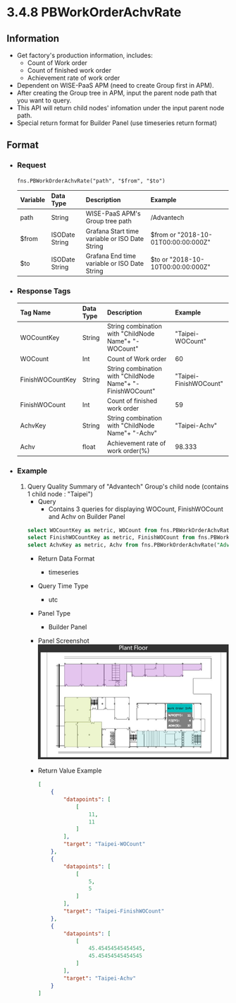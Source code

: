 # 3.4.8 PBWorkOrderAchvRate

## Information
* Get factory's production information, includes:
    * Count of Work order
    * Count of finished work order
    * Achievement rate of work order
* Dependent on WISE-PaaS APM (need to create Group first in APM).
* After creating the Group tree in APM, input the parent node path that you want to query.
* This API will return child nodes' infomation under the input parent node path.
* Special return format for Builder Panel (use timeseries return format)
## Format

* ### Request

  ```
  fns.PBWorkOrderAchvRate("path", "$from", "$to")
  ```

  | Variable | Data Type | Description | Example |
  | :--- | :--- | :--- | :---|
  | path | String | WISE-PaaS APM's Group tree path | /Advantech |
  | $from | ISODate String | Grafana Start time variable or ISO Date String | $from or "2018-10-01T00:00:00:000Z" |
  | $to | ISODate String | Grafana End time variable or ISO Date String | $to or "2018-10-10T00:00:00:000Z" |

* ### Response Tags

  | Tag Name | Data Type | Description | Example |
  | :--- | :--- | :--- | :--- |
  | WOCountKey | String | String combination with "ChildNode Name"+ "-WOCount" | "Taipei-WOCount" |
  | WOCount | Int | Count of Work order | 60 |
  | FinishWOCountKey | String | String combination with "ChildNode Name"+ "-FinishWOCount" | "Taipei-FinishWOCount" |
  | FinishWOCount | Int | Count of finished work order | 59 |
  | AchvKey | String | String combination with "ChildNode Name"+ "-Achv" | "Taipei-Achv" |
  | Achv | float | Achievement rate of work order(%) | 98.333 |

  
* ### Example
    1. Query Quality Summary of "Advantech" Group's child node (contains 1 child node : "Taipei")
        - Query
            - Contains 3 queries for displaying WOCount, FinishWOCount and Achv on Builder Panel
        ``` sql
        select WOCountKey as metric, WOCount from fns.PBWorkOrderAchvRate("Advantech", "$from", "$to")
        select FinishWOCountKey as metric, FinishWOCount from fns.PBWorkOrderAchvRate("Advantech", "$from", "$to")
        select AchvKey as metric, Achv from fns.PBWorkOrderAchvRate("Advantech", "$from", "$to")
        ```
        - Return Data Format   
            * timeseries
        - Query Time Type   
            * utc
        - Panel Type   
            * Builder Panel
        - Panel Screenshot      
            ![](/images/3.4.8-PBWorkOrderAchvRate.jpg)

        - Return Value Example    
            ``` json
            [
                {
                    "datapoints": [
                        [
                            11, 
                            11
                        ]
                    ], 
                    "target": "Taipei-WOCount"
                }, 
                {
                    "datapoints": [
                        [
                            5, 
                            5
                        ]
                    ], 
                    "target": "Taipei-FinishWOCount"
                }, 
                {
                    "datapoints": [
                        [
                            45.45454545454545, 
                            45.45454545454545
                        ]
                    ], 
                    "target": "Taipei-Achv"
                }
            ]       

            ```
